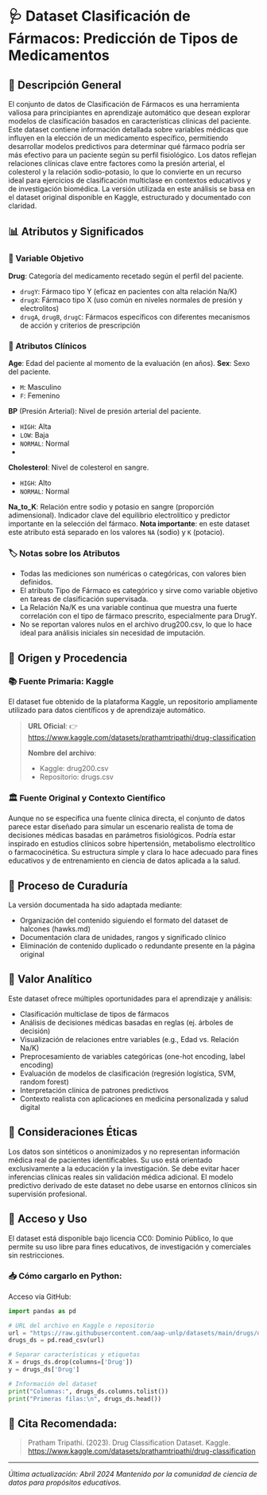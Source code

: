 # 🩺 Dataset Clasificación de Fármacos: Predicción de Tipos de Medicamentos
## 📖 Descripción General
El conjunto de datos de Clasificación de Fármacos es una herramienta valiosa para principiantes en aprendizaje automático que desean explorar modelos de clasificación basados en características clínicas del paciente. Este dataset contiene información detallada sobre variables médicas que influyen en la elección de un medicamento específico, permitiendo desarrollar modelos predictivos para determinar qué fármaco podría ser más efectivo para un paciente según su perfil fisiológico.
Los datos reflejan relaciones clínicas clave entre factores como la presión arterial, el colesterol y la relación sodio-potasio, lo que lo convierte en un recurso ideal para ejercicios de clasificación multiclase en contextos educativos y de investigación biomédica.
La versión utilizada en este análisis se basa en el dataset original disponible en Kaggle, estructurado y documentado con claridad.

## 📊 Atributos y Significados   

### 💊 Variable Objetivo
**Drug**: Categoría del medicamento recetado según el perfil del paciente.
 - `drugY`: Fármaco tipo Y (eficaz en pacientes con alta relación Na/K)
 - `drugX`: Fármaco tipo X (uso común en niveles normales de presión y electrolitos)
 - `drugA`, `drugB`, `drugC`: Fármacos específicos con diferentes mecanismos de acción y criterios de prescripción

### 📏 Atributos Clínicos
**Age**: Edad del paciente al momento de la evaluación (en años).
**Sex**: Sexo del paciente.
 - `M`: Masculino
 - `F`: Femenino

**BP** (Presión Arterial): Nivel de presión arterial del paciente.
 - `HIGH`: Alta
 - `LOW`: Baja
 - `NORMAL`: Normal
 - 
**Cholesterol**: Nivel de colesterol en sangre.
 - `HIGH`: Alto
 - `NORMAL`: Normal

**Na_to_K**: Relación entre sodio y potasio en sangre (proporción adimensional). Indicador clave del equilibrio electrolítico y predictor importante en la selección del fármaco.
**Nota importante**: en este dataset este atributo está separado en los valores `NA` (sodio) y `K` (potacio).

### 🏷️ Notas sobre los Atributos   

 - Todas las mediciones son numéricas o categóricas, con valores bien definidos.  
 - El atributo Tipo de Fármaco es categórico y sirve como variable objetivo en tareas de clasificación supervisada.  
 - La Relación Na/K es una variable continua que muestra una fuerte correlación con el tipo de fármaco prescrito, especialmente para DrugY.  
 - No se reportan valores nulos en el archivo drug200.csv, lo que lo hace ideal para análisis iniciales sin necesidad de imputación.


## 🏢 Origen y Procedencia   

### 📚 Fuente Primaria: Kaggle
El dataset fue obtenido de la plataforma Kaggle, un repositorio ampliamente utilizado para datos científicos y de aprendizaje automático.
> **URL Oficial**:
👉 https://www.kaggle.com/datasets/prathamtripathi/drug-classification
>
> **Nombre del archivo**: 
>  - Kaggle: drug200.csv   
>  - Repositorio: drugs.csv

### 🏛️ Fuente Original y Contexto Científico
Aunque no se especifica una fuente clínica directa, el conjunto de datos parece estar diseñado para simular un escenario realista de toma de decisiones médicas basadas en parámetros fisiológicos. Podría estar inspirado en estudios clínicos sobre hipertensión, metabolismo electrolítico o farmacocinética. Su estructura simple y clara lo hace adecuado para fines educativos y de entrenamiento en ciencia de datos aplicada a la salud.


## 🔄 Proceso de Curaduría
La versión documentada ha sido adaptada mediante:   

 - Organización del contenido siguiendo el formato del dataset de halcones (hawks.md)  
 - Documentación clara de unidades, rangos y significado clínico  
 - Eliminación de contenido duplicado o redundante presente en la página original
     


## 🎯 Valor Analítico
Este dataset ofrece múltiples oportunidades para el aprendizaje y análisis:   

 - Clasificación multiclase de tipos de fármacos  
 - Análisis de decisiones médicas basadas en reglas (ej. árboles de decisión)  
 - Visualización de relaciones entre variables (e.g., Edad vs. Relación Na/K)  
 - Preprocesamiento de variables categóricas (one-hot encoding, label encoding)  
 - Evaluación de modelos de clasificación (regresión logística, SVM, random forest)  
 - Interpretación clínica de patrones predictivos  
 - Contexto realista con aplicaciones en medicina personalizada y salud digital


## 📝 Consideraciones Éticas
Los datos son sintéticos o anonimizados y no representan información médica real de pacientes identificables. Su uso está orientado exclusivamente a la educación y la investigación. Se debe evitar hacer inferencias clínicas reales sin validación médica adicional. El modelo predictivo derivado de este dataset no debe usarse en entornos clínicos sin supervisión profesional.   
 

## 🔗 Acceso y Uso
El dataset está disponible bajo licencia CC0: Dominio Público, lo que permite su uso libre para fines educativos, de investigación y comerciales sin restricciones.   

### 📥 Cómo cargarlo en Python:   

Acceso vía GitHub:
```python
import pandas as pd

# URL del archivo en Kaggle o repositorio
url = "https://raw.githubusercontent.com/aap-unlp/datasets/main/drugs/drugs.csv"
drugs_ds = pd.read_csv(url)

# Separar características y etiquetas
X = drugs_ds.drop(columns=['Drug'])
y = drugs_ds['Drug']

# Información del dataset
print("Columnas:", drugs_ds.columns.tolist())
print("Primeras filas:\n", drugs_ds.head())
```

## 🔖 Cita Recomendada:
> Pratham Tripathi. (2023). Drug Classification Dataset. Kaggle.
https://www.kaggle.com/datasets/prathamtripathi/drug-classification    

---

*Última actualización: Abril 2024
Mantenido por la comunidad de ciencia de datos para propósitos educativos.*